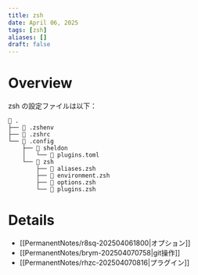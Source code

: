 ```yaml
---
title: zsh
date: April 06, 2025
tags: [zsh]
aliases: []
draft: false
---
```


# Overview

zsh の設定ファイルは以下：

```tree
 .
├── 󱆃 .zshenv
├── 󱆃 .zshrc
└──  .config
    ├──  sheldon
    │   └──  plugins.toml
    └──  zsh
        ├──  aliases.zsh
        ├──  environment.zsh
        ├──  options.zsh
        └──  plugins.zsh
```

# Details

- [[PermanentNotes/r8sq-202504061800|オプション]]
- [[PermanentNotes/brym-202504070758|git操作]]
- [[PermanentNotes/rhzc-202504070816|プラグイン]]
